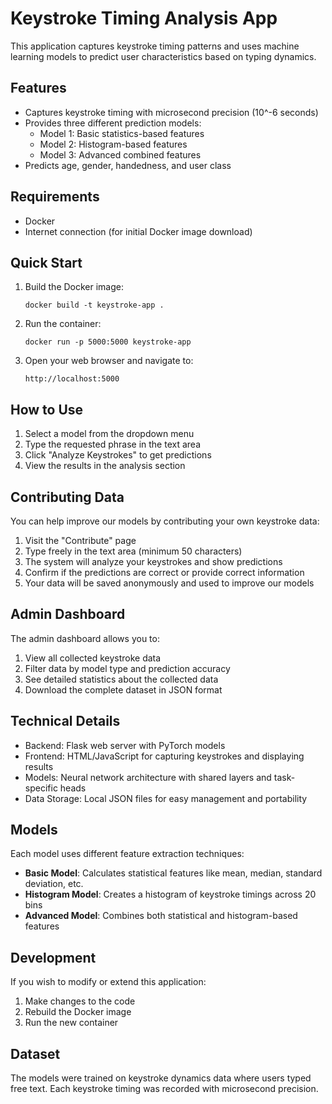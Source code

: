# Keystroke Timing Analysis App

This application captures keystroke timing patterns and uses machine learning models to predict user characteristics based on typing dynamics.

## Features

- Captures keystroke timing with microsecond precision (10^-6 seconds)
- Provides three different prediction models:
  - Model 1: Basic statistics-based features
  - Model 2: Histogram-based features
  - Model 3: Advanced combined features
- Predicts age, gender, handedness, and user class

## Requirements

- Docker
- Internet connection (for initial Docker image download)

## Quick Start

1. Build the Docker image:
   ```
   docker build -t keystroke-app .
   ```

2. Run the container:
   ```
   docker run -p 5000:5000 keystroke-app
   ```

3. Open your web browser and navigate to:
   ```
   http://localhost:5000
   ```

## How to Use

1. Select a model from the dropdown menu
2. Type the requested phrase in the text area
3. Click "Analyze Keystrokes" to get predictions
4. View the results in the analysis section

## Contributing Data

You can help improve our models by contributing your own keystroke data:

1. Visit the "Contribute" page
2. Type freely in the text area (minimum 50 characters)
3. The system will analyze your keystrokes and show predictions
4. Confirm if the predictions are correct or provide correct information
5. Your data will be saved anonymously and used to improve our models

## Admin Dashboard

The admin dashboard allows you to:

1. View all collected keystroke data
2. Filter data by model type and prediction accuracy
3. See detailed statistics about the collected data
4. Download the complete dataset in JSON format

## Technical Details

- Backend: Flask web server with PyTorch models
- Frontend: HTML/JavaScript for capturing keystrokes and displaying results
- Models: Neural network architecture with shared layers and task-specific heads
- Data Storage: Local JSON files for easy management and portability

## Models

Each model uses different feature extraction techniques:

- **Basic Model**: Calculates statistical features like mean, median, standard deviation, etc.
- **Histogram Model**: Creates a histogram of keystroke timings across 20 bins
- **Advanced Model**: Combines both statistical and histogram-based features

## Development

If you wish to modify or extend this application:

1. Make changes to the code
2. Rebuild the Docker image
3. Run the new container

## Dataset

The models were trained on keystroke dynamics data where users typed free text. Each keystroke timing was recorded with microsecond precision. 